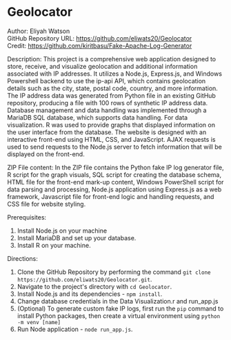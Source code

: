# Geolocator

Author: Eliyah Watson \
GitHub Repository URL: https://github.com/eliwats20/Geolocator \
Credit: https://github.com/kiritbasu/Fake-Apache-Log-Generator

Description: This project is a comprehensive web application designed to store, receive, and visualize geolocation and additional information associated with IP addresses. It utilizes a Node.js, Express.js, and Windows Powershell backend to use the ip-api API, which contains geolocation details such as the city, state, postal code, country, and more information. The IP address data was generated from Python file in an existing GitHub repository, producing a file with 100 rows of synthetic IP address data. Database management and data handling was implemented through a MariaDB SQL database, which supports data handling. For data visualization. R was used to provide graphs that displayed information on the user interface from the database. The website is designed with an interactive front-end using HTML, CSS, and JavaScript. AJAX requests is used to send requests to the Node.js server to fetch information that will be displayed on the front-end.

ZIP File content:
In the ZIP file contains the Python fake IP log generator file, R script for the graph visuals, SQL script for creating the database schema, HTML file for the front-end mark-up content, Windows PowerShell script for data parsing and processing, Node.js application using Express.js as a web framework, Javascript file for front-end logic and handling requests, and CSS file for website styling.

Prerequisites:

1. Install Node.js on your machine
2. Install MariaDB and set up your database.
3. Install R on your machine.

Directions:

1. Clone the GitHub Repository by performing the command `git clone https://github.com/eliwats20/Geolocator.git`.
2. Navigate to the project's directory with `cd Geolocator`.
3. Install Node.js and its dependencies - `npm install`.
4. Change database credentials in the Data Visualization.r and run_app.js
5. (Optional) To generate custom fake IP logs, first run the `pip` command to install Python packages, then create a virtual environment using `python -m venv [name]`
6. Run Node application - `node run_app.js`.
